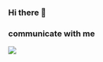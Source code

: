 ### Hi there 👋


### communicate with me
<img src="https://img.shields.io/badge/ksh910124@gmail.com-F44336?style=flat-square&logo=gmail&logoColor=white"/>
<img src="https://img.shields.io/badge/https://hunffy.tistory.com-F7901E?style=flat-square&logo=mdBook&logoColor=white

<!--
**hunffy/hunffy** is a ✨ _special_ ✨ repository because its `README.md` (this file) appears on your GitHub profile.

Here are some ideas to get you started:

- 🔭 I’m currently working on ...
- 🌱 I’m currently learning ...
- 👯 I’m looking to collaborate on ...
- 🤔 I’m looking for help with ...
- 💬 Ask me about ...
- 📫 How to reach me: ...
- 😄 Pronouns: ...
- ⚡ Fun fact: ...
-->
